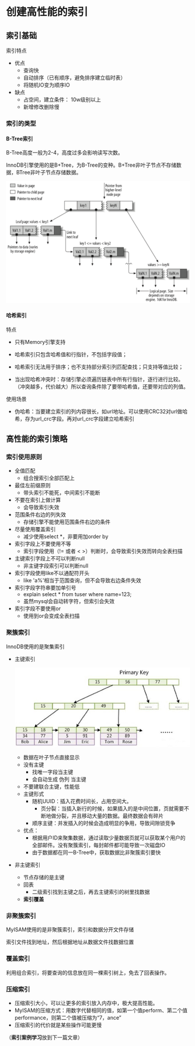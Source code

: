 # 创建高性能的索引

## 索引基础

索引特点

- 优点
  - 查询快
  - 自动排序（已有顺序，避免排序建立临时表）
  - 将随机IO变为顺序IO
- 缺点
  - 占空间，建立条件： 10w级别以上
  - 新增修改删除慢

### 索引的类型

#### B-Tree索引

B-Tree高度一般为2-4，高度过多会影响读写次数。    

InnoDB引擎使用的是B+Tree，为B-Tree的变种。B+Tree非叶子节点不存储数据，BTree非叶子节点存储数据。

![](img/5.png)  

#### 哈希索引

特点

- 只有Memory引擎支持
- 哈希索引只包含哈希值和行指针，不包括字段值；
- 哈希索引无法用于排序；也不支持部分索引列匹配查找；只支持等值比较；

- 当出现哈希冲突时：存储引擎必须遍历链表中所有行指针，逐行进行比较。（冲突越多，代价越大）所以查询条件除了要带哈希值，还要带对应的列值。

使用场景

- 伪哈希：当要建立索引的列内容很长，如url地址。可以使用CRC32对url做哈希，存为url_crc字段。再对url_crc字段建立哈希索引

## 高性能的索引策略

### 索引使用原则

- 全值匹配
  - 组合搜索引全部匹配上
- 最佳左前缀原则
  - 带头索引不能死，中间索引不能断
- 不要在索引上做计算
  - 会导致索引失效
- 范围条件右边的列失效
  - 存储引擎不能使用范围条件右边的条件
- 尽量使用覆盖索引
  - 减少使用select *，非要用加order by
- 索引字段上不要使用不等
  - 索引字段使用（!= 或者 < >）判断时，会导致索引失效而转向全表扫描
- 主键索引字段上不可以判断null
  - 非主键字段索引可以判断null
- 索引字段使用like不以通配符开头
  - like  'a%'相当于范围查询，但不会导致右边条件失效
- 索引字段字符串要加单引号
  -  explain select * from tuser where name=123;
  - 虽然mysql会自动转字符，但索引会失效
- 索引字段不要使用or
  - 使用到or会变成全表扫描

### 聚簇索引

InnoDB使用的是聚集索引

- 主键索引

  ![img](img/6.png)  

  - 数据在叶子节点直接显示
  - 没有主键 
    - 找唯一字段当主键
    - 会自动生成 伪列 当主键 
  - 不要建联合主键，性能低
  - 主键形式
    - 随机UUID：插入花费时间长，占用空间大。
      - 页分裂：当插入新行的时候，如果插入的是中间位置，页就需要不断地做分裂，并且移动大量的数据。最终数据会有碎片
    - 顺序主键：并发插入的时候会造成明显的争用，导致间隙锁竞争
  - 优点：
    - 根据用户ID来聚集数据，通过读取少量数据页就可以获取某个用户的全部邮件。没有聚簇索引，每封邮件都可能导致一次磁盘IO
    - 由于数据都在同一B-Tree中，获取数据比非聚簇索引要快

- 非主键索引

  - 节点存储的是主键
  - 回表
    - 二级索引找到主键之后，再去主键索引的树里找数据
  - **索引覆盖**

### 非聚簇索引

MyISAM使用的是非聚簇索引，索引和数据分开文件存储

索引文件找到地址，然后根据地址从数据文件找数据位置

### 覆盖索引

利用组合索引，将要查询的信息放在同一棵索引树上，免去了回表操作。

### 压缩索引

- 压缩索引大小，可以让更多的索引放入内存中，极大提高性能。
- MyISAM的压缩方式：用数字代替相同的值，如第一个值perform、第二个值performance，则第二个值被压缩为“7，ance”
- 压缩索引的代价就是某些操作可能更慢

（**索引案例学习**放到下一篇文章）